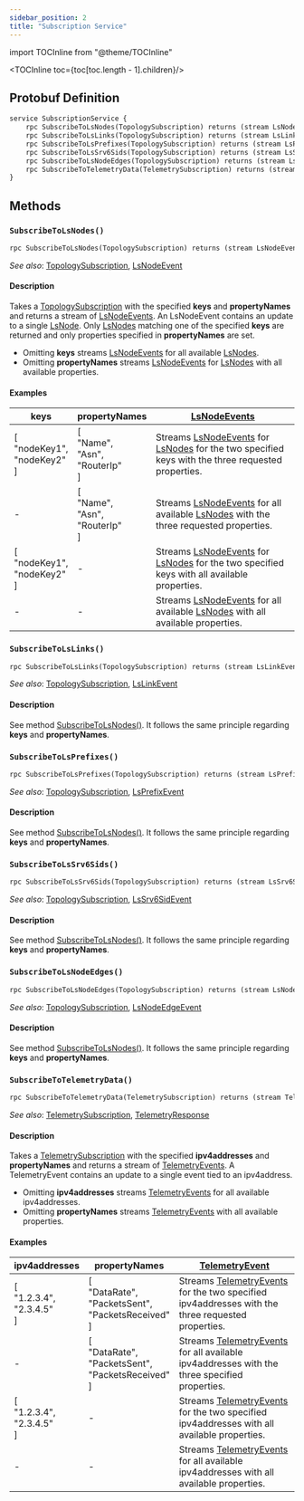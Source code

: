 ```yaml
---
sidebar_position: 2
title: "Subscription Service"
---
```


import TOCInline from "@theme/TOCInline"

<TOCInline toc={toc[toc.length - 1].children}/>

## Protobuf Definition

```protobuf
service SubscriptionService {
    rpc SubscribeToLsNodes(TopologySubscription) returns (stream LsNodeEvent) {}
    rpc SubscribeToLsLinks(TopologySubscription) returns (stream LsLinkEvent) {}
    rpc SubscribeToLsPrefixes(TopologySubscription) returns (stream LsPrefixEvent) {}
    rpc SubscribeToLsSrv6Sids(TopologySubscription) returns (stream LsSrv6SidEvent) {}
    rpc SubscribeToLsNodeEdges(TopologySubscription) returns (stream LsNodeEdgeEvent) {}
    rpc SubscribeToTelemetryData(TelemetrySubscription) returns (stream TelemetryEvent) {}
}
```

## Methods

### `SubscribeToLsNodes()`

```protobuf
rpc SubscribeToLsNodes(TopologySubscription) returns (stream LsNodeEvent) {}
```

*See also*: [TopologySubscription](messages#topologysubscription), [LsNodeEvent](messages#lsnodeevent)

#### Description

Takes a [TopologySubscription](messages#topologysubscription) with the specified **keys** and **propertyNames** and returns a stream of [LsNodeEvents](messages#lsnodeevent). An LsNodeEvent contains an update to a single [LsNode](messages#lsnode). Only [LsNodes](messages#lsnode) matching one of the specified **keys** are returned and only properties specified in **propertyNames** are set.

- Omitting **keys** streams [LsNodeEvents](messages#lsnodeevent) for all available [LsNodes](messages#lsnode).
- Omitting **propertyNames** streams [LsNodeEvents](messages#lsnodeevent) for [LsNodes](messages#lsnode) with all available properties.

#### Examples

keys | propertyNames | [LsNodeEvents](messages#lsnodeevent)
--- | --- | ---
[<br />"nodeKey1",<br />"nodeKey2"<br />] | [<br />"Name",<br />"Asn",<br />"RouterIp"<br />] | Streams [LsNodeEvents](messages#lsnodeevent) for [LsNodes](messages#lsnode) for the two specified keys with the three requested properties.
- | [<br />"Name",<br />"Asn",<br />"RouterIp"<br />] | Streams [LsNodeEvents](messages#lsnodeevent) for all available [LsNodes](messages#lsnode) with the three requested properties.
[<br />"nodeKey1",<br />"nodeKey2"<br />] | - | Streams [LsNodeEvents](messages#lsnodeevent) for [LsNodes](messages#lsnode) for the two specified keys with all available properties.
- | - | Streams [LsNodeEvents](messages#lsnodeevent) for all available [LsNodes](messages#lsnode) with all available properties.

### `SubscribeToLsLinks()`

```protobuf
rpc SubscribeToLsLinks(TopologySubscription) returns (stream LsLinkEvent) {}
```

*See also*: [TopologySubscription](messages#topologysubscription), [LsLinkEvent](messages#lslinkevent)

#### Description

See method [SubscribeToLsNodes()](#subscribetolsnodes). It follows the same principle regarding **keys** and **propertyNames**.

### `SubscribeToLsPrefixes()`

```protobuf
rpc SubscribeToLsPrefixes(TopologySubscription) returns (stream LsPrefixEvent) {}
```

*See also*: [TopologySubscription](messages#topologysubscription), [LsPrefixEvent](messages#lsprefixevent)

#### Description

See method [SubscribeToLsNodes()](#subscribetolsnodes). It follows the same principle regarding **keys** and **propertyNames**.

### `SubscribeToLsSrv6Sids()`

```protobuf
rpc SubscribeToLsSrv6Sids(TopologySubscription) returns (stream LsSrv6SidEvent) {}
```

*See also*: [TopologySubscription](messages#topologysubscription), [LsSrv6SidEvent](messages#lssrv6sidevent)

#### Description

See method [SubscribeToLsNodes()](#subscribetolsnodes). It follows the same principle regarding **keys** and **propertyNames**.

### `SubscribeToLsNodeEdges()`

```protobuf
rpc SubscribeToLsNodeEdges(TopologySubscription) returns (stream LsNodeEdgeEvent) {}
```

*See also*: [TopologySubscription](messages#topologysubscription), [LsNodeEdgeEvent](messages#lsnodeedgeevent)

#### Description

See method [SubscribeToLsNodes()](#subscribetolsnodes). It follows the same principle regarding **keys** and **propertyNames**.

### `SubscribeToTelemetryData()`

```protobuf
rpc SubscribeToTelemetryData(TelemetrySubscription) returns (stream TelemetryEvent) {}
```

*See also*: [TelemetrySubscription](messages#telemetrysubscription), [TelemetryResponse](messages#telemetryresponse)

#### Description

Takes a [TelemetrySubscription](messages#telemetrysubscription) with the specified **ipv4addresses** and **propertyNames** and returns a stream of [TelemetryEvents](messages#telemetryevent). A TelemetryEvent contains an update to a single event tied to an ipv4address.

- Omitting **ipv4addresses** streams [TelemetryEvents](messages#telemetryevent) for all available ipv4addresses.
- Omitting **propertyNames** streams [TelemetryEvents](messages#telemetryevent) with all available properties.

#### Examples

ipv4addresses | propertyNames | [TelemetryEvent](messages#telemetryevent)
--- | --- | ---
[<br />"1.2.3.4",<br />"2.3.4.5"<br />] | [<br />"DataRate",<br />"PacketsSent",<br />"PacketsReceived"<br />] | Streams [TelemetryEvents](messages#telemetryevent) for the two specified ipv4addresses with the three requested properties.
- | [<br />"DataRate",<br />"PacketsSent",<br />"PacketsReceived"<br />] | Streams [TelemetryEvents](messages#telemetryevent) for all available ipv4addresses with the three specified properties.
[<br />"1.2.3.4",<br />"2.3.4.5"<br />] | - | Streams [TelemetryEvents](messages#telemetryevent) for the two specified ipv4addresses with all available properties.
- | - | Streams [TelemetryEvents](messages#telemetryevent) for all available ipv4addresses with all available properties.
